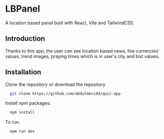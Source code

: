 
# LBPanel 

A location based panel built with React, Vite and TailwindCSS. 
## Introduction

Thanks to this app, the user can see location based news, live currencies' values, trend images, praying times which is in user's city and bist values. 


## Installation

Clone the repository or download the repository


```bash
  git clone https://github.com/abdulmecidd/quiz-app
```

Install npm packages:

```bash
  npm install
```

To run:

```bash
  npm run dev
```
